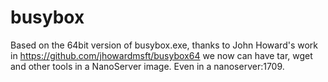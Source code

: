 # busybox

Based on the 64bit version of busybox.exe, thanks to John Howard's work in https://github.com/jhowardmsft/busybox64
we now can have tar, wget and other tools in a NanoServer image. Even in a nanoserver:1709.

